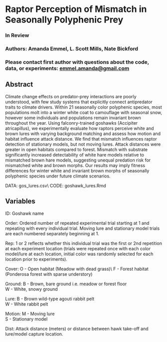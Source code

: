 # Raptor Perception of Mismatch in Seasonally Polyphenic Prey

### In Review 

### Authors: Amanda Emmel, L. Scott Mills, Nate Bickford

### Please contact first author with questions about the code, data, or experiments: emmel.amanda@gmail.com

## Abstract
Climate change effects on predator-prey interactions are poorly understood, with few study systems that explicitly connect antipredator traits to climate drivers. Within 21 seasonally color polyphenic species, most populations molt into a winter white coat to camouflage with seasonal snow, however some individuals and populations remain invariant brown throughout the year. Using falconry-trained goshawks (Accipiter atricapillus), we experimentally evaluate how raptors perceive white and brown lures with varying background matching and assess how motion and habitat influence attack distance. We find that mismatch influences raptor detection of stationary models, but not moving lures. Attack distances were greater in open habitats compared to forest. Mismatch with substrate significantly increased detectability of white hare models relative to mismatched brown hare models, suggesting unequal predation risk for mismatched white and brown morphs. Our results may imply fitness differences for winter white and invariant brown morphs of seasonally polyphenic species under future climate scenarios.

DATA: gos_lures.csv\ 
CODE: goshawk_lures.Rmd

## Variables

ID: Goshawk name

Order: Ordered number of repeated experimental trial starting at 1 and repeating with every individual trial. Moving lure and stationary model trials are each numbered separately beginning at 1.

Rep: 1 or 2 reflects whether this individual trial was the first or 2nd repetition at each experiment location (trials were repeated once with each color model/lure at each location, initial color was randomly selected for each location prior to experiments).

Cover: O - Open habitat (Meadow with dead grass)\ 
       F - Forest habitat (Ponderosa forest with sparse understory)

Ground: B - Brown, bare ground i.e. meadow or forest floor\
        W - White, snowy ground

Lure: B - Brown wild-type agouti rabbit pelt\
      W - White rabbit pelt

Motion: M - Moving lure\
        S - Stationary model

Dist: Attack distance (meters) or distance between hawk take-off and lure/model capture location.
